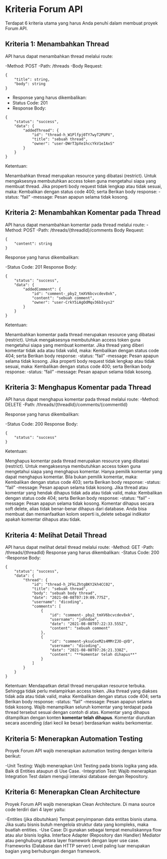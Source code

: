 # Kriteria Forum API

  Terdapat 6 kriteria utama yang harus Anda penuhi dalam membuat proyek Forum API.

## Kriteria 1: Menambahkan Thread

  API harus dapat menambahkan thread melalui route:

  -Method: POST
  -Path: /threads
  -Body Request:

```{}
{
    "title": string,
    "body": string
}
```

- Response yang harus dikembalikan:
- Status Code: 201
- Response Body:

```{}
{
    "status": "success",
    "data": {
        "addedThread": {
            "id": "thread-h_W1Plfpj0TY7wyT2PUPX",
            "title": "sebuah thread",
            "owner": "user-DWrT3pXe1hccYkV1eIAxS"
        }
    }
}
```

Ketentuan:

Menambahkan thread merupakan resource yang dibatasi (restrict). Untuk mengaksesnya membutuhkan access token guna mengetahui siapa yang membuat thread.
Jika properti body request tidak lengkap atau tidak sesuai, maka:
Kembalikan dengan status code 400; serta
Berikan body response:
-status: “fail”
-message: Pesan apapun selama tidak kosong.

## Kriteria 2: Menambahkan Komentar pada Thread

API harus dapat menambahkan komentar pada thread melalui route:
-Method: POST
-Path: /threads/{threadId}/comments
Body Request:

```{}
{
    "content": string
}
```

Response yang harus dikembalikan:

-Status Code: 201
Response Body:

```{}
{
    "status": "success",
    "data": {
        "addedComment": {
            "id": "comment-_pby2_tmXV6bcvcdev8xk",
            "content": "sebuah comment",
            "owner": "user-CrkY5iAgOdMqv36bIvys2"
        }
    }
}
```

Ketentuan:

Menambahkan komentar pada thread merupakan resource yang dibatasi (restrict). Untuk mengaksesnya membutuhkan access token guna mengetahui siapa yang membuat komentar.
Jika thread yang diberi komentar tidak ada atau tidak valid, maka:
Kembalikan dengan status code 404; serta
Berikan body response:
-status: “fail”
-message: Pesan apapun selama tidak kosong.
Jika properti body request tidak lengkap atau tidak sesuai, maka:
Kembalikan dengan status code 400; serta
Berikan body response:
-status: “fail”
-message: Pesan apapun selama tidak kosong.

## Kriteria 3: Menghapus Komentar pada Thread

API harus dapat menghapus komentar pada thread melalui route:
-Method: DELETE
-Path: /threads/{threadId}/comments/{commentId}

Response yang harus dikembalikan:

-Status Code: 200
Response Body:

```{}
{
    "status": "success"
}
```

Ketentuan:

Menghapus komentar pada thread merupakan resource yang dibatasi (restrict). Untuk mengaksesnya membutuhkan access token guna mengetahui siapa yang menghapus komentar.
Hanya pemilik komentar yang dapat menghapus komentar. Bila bukan pemilik komentar, maka:
Kembalikan dengan status code 403; serta
Berikan body response:
-status: “fail”
-message: Pesan apapun selama tidak kosong.
Jika thread atau komentar yang hendak dihapus tidak ada atau tidak valid, maka:
Kembalikan dengan status code 404; serta
Berikan body response:
-status: “fail”
-message: Pesan apapun selama tidak kosong.
Komentar dihapus secara soft delete, alias tidak benar-benar dihapus dari database. Anda bisa membuat dan memanfaatkan kolom seperti is_delete sebagai indikator apakah komentar dihapus atau tidak.

## Kriteria 4: Melihat Detail Thread

API harus dapat melihat detail thread melalui route:
-Method: GET
-Path: /threads/{threadId}
Response yang harus dikembalikan:
-Status Code: 200
-Response Body:

```{}
{
    "status": "success",
    "data": {
        "thread": {
            "id": "thread-h_2FkLZhtgBKY2kh4CC02",
            "title": "sebuah thread",
            "body": "sebuah body thread",
            "date": "2021-08-08T07:19:09.775Z",
            "username": "dicoding",
            "comments": [
                {
                    "id": "comment-_pby2_tmXV6bcvcdev8xk",
                    "username": "johndoe",
                    "date": "2021-08-08T07:22:33.555Z",
                    "content": "sebuah comment"
                },
                {
                    "id": "comment-yksuCoxM2s4MMrZJO-qVD",
                    "username": "dicoding",
                    "date": "2021-08-08T07:26:21.338Z",
                    "content": "**komentar telah dihapus**"
                }
            ]
        }
    }
}
```

Ketentuan:
Mendapatkan detail thread merupakan resource terbuka. Sehingga tidak perlu melampirkan access token.
Jika thread yang diakses tidak ada atau tidak valid, maka:
Kembalikan dengan status code 404; serta
Berikan body response:
-status: “fail”
-message: Pesan apapun selama tidak kosong.
Wajib menampilkan seluruh komentar yang terdapat pada thread tersebut sesuai dengan contoh di atas.
Komentar yang dihapus ditampilkan dengan konten **komentar telah dihapus**.
Komentar diurutkan secara ascending (dari kecil ke besar) berdasarkan waktu berkomentar.

## Kriteria 5: Menerapkan Automation Testing

Proyek Forum API wajib menerapkan automation testing dengan kriteria berikut:

-Unit Testing:
Wajib menerapkan Unit Testing pada bisnis logika yang ada. Baik di Entities ataupun di Use Case.
-Integration Test:
Wajib menerapkan Integration Test dalam menguji interaksi database dengan Repository.

## Kriteria 6: Menerapkan Clean Architecture

Proyek Forum API wajib menerapkan Clean Architecture. Di mana source code terdiri dari 4 layer yaitu:

-Entities (jika dibutuhkan)
Tempat penyimpanan data entitas bisnis utama. Jika suatu bisnis butuh mengelola struktur data yang kompleks, maka buatlah entities.
-Use Case:
Di gunakan sebagai tempat menuliskannya flow atau alur bisnis logika.
Interface Adapter (Repository dan Handler)
Mediator atau penghubung antara layer framework dengan layer use case.
Frameworks (Database dan HTTP server)
Level paling luar merupakan bagian yang berhubungan dengan framework.
